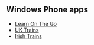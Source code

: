 ## Windows Phone apps

* [Learn On The Go](http://www.windowsphone.com/en-gb/store/app/learn-on-the-go/aca60941-2945-49e7-afd2-adbe5625df12)
* [UK Trains](http://www.windowsphone.com/en-gb/store/app/uk-trains/ef62d461-861c-4a9f-9198-8768532cc6aa)
* [Irish Trains](http://www.windowsphone.com/en-ie/store/app/irish-trains/2d4c7bff-bbea-400d-a95b-d2b60cb1933b)

